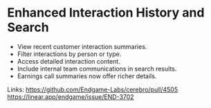 # Enhanced Interaction History and Search

*   View recent customer interaction summaries.
*   Filter interactions by person or type.
*   Access detailed interaction content.
*   Include internal team communications in search results.
*   Earnings call summaries now offer richer details.

Links:
https://github.com/Endgame-Labs/cerebro/pull/4505
https://linear.app/endgame/issue/END-3702
